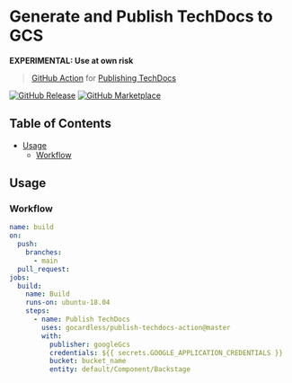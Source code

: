 # Generate and Publish TechDocs to GCS

**EXPERIMENTAL: Use at own risk**

> [GitHub Action](https://github.com/features/actions) for [Publishing TechDocs](https://backstage.io/docs/features/techdocs/techdocs-overview)

[![GitHub Release][release-img]][release]
[![GitHub Marketplace][marketplace-img]][marketplace]

## Table of Contents

- [Usage](#usage)
  - [Workflow](#workflow)

## Usage

### Workflow

```yaml
name: build
on:
  push:
    branches:
      - main
  pull_request:
jobs:
  build:
    name: Build
    runs-on: ubuntu-18.04
    steps:
      - name: Publish TechDocs
        uses: gocardless/publish-techdocs-action@master
        with:
          publisher: googleGcs
          credentials: ${{ secrets.GOOGLE_APPLICATION_CREDENTIALS }}
          bucket: bucket_name
          entity: default/Component/Backstage
```


[release]: https://github.com/gocardless/publish-techdocs-action/releases/latest
[release-img]: https://img.shields.io/github/release/gocardless/publish-techdocs-action.svg?logo=github
[marketplace]: https://github.com/marketplace/actions/publish-techdocs-action
[marketplace-img]: https://img.shields.io/badge/marketplace-publish-techdocs-action-blue?logo=github
